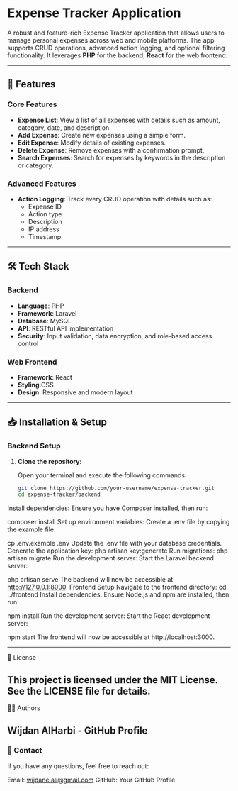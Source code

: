 # Expense Tracker Application

A robust and feature-rich Expense Tracker application that allows users to manage personal expenses across web and mobile platforms. The app supports CRUD operations, advanced action logging, and optional filtering functionality. It leverages **PHP** for the backend, **React** for the web frontend.

---

## 🌟 Features

### Core Features
- **Expense List**: View a list of all expenses with details such as amount, category, date, and description. 
- **Add Expense**: Create new expenses using a simple form.
- **Edit Expense**: Modify details of existing expenses.
- **Delete Expense**: Remove expenses with a confirmation prompt.
- **Search Expenses**: Search for expenses by keywords in the description or category.

### Advanced Features
- **Action Logging**: Track every CRUD operation with details such as:
  - Expense ID
  - Action type
  - Description
  - IP address
  - Timestamp

---

## 🛠️ Tech Stack

### Backend
- **Language**: PHP
- **Framework**: Laravel
- **Database**: MySQL
- **API**: RESTful API implementation
- **Security**: Input validation, data encryption, and role-based access control

### Web Frontend
- **Framework**: React
- **Styling**:CSS
- **Design**: Responsive and modern layout

---

## 📥 Installation & Setup

### Backend Setup

1. **Clone the repository:**

   Open your terminal and execute the following commands:
   ```bash
   git clone https://github.com/your-username/expense-tracker.git
   cd expense-tracker/backend
Install dependencies:
Ensure you have Composer installed, then run:

composer install
Set up environment variables:
Create a .env file by copying the example file:

cp .env.example .env
Update the .env file with your database credentials.
Generate the application key:
php artisan key:generate
Run migrations:
php artisan migrate
Run the development server:
Start the Laravel backend server:

php artisan serve
The backend will now be accessible at http://127.0.0.1:8000.
Frontend Setup
Navigate to the frontend directory:
cd ../frontend
Install dependencies:
Ensure Node.js and npm are installed, then run:

npm install
Run the development server:
Start the React development server:

npm start
The frontend will now be accessible at http://localhost:3000.

---
📜 License

This project is licensed under the MIT License. See the LICENSE file for details.
---
🧑‍💻 Authors

Wijdan AlHarbi - GitHub Profile
---
### 📧 Contact

If you have any questions, feel free to reach out:

Email: wijdane.ali@gmail.com
GitHub: Your GitHub Profile
